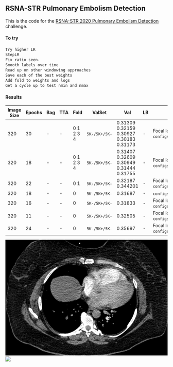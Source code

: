 ## RSNA-STR Pulmonary Embolism Detection

This is the code for the [RSNA-STR 2020 Pulmonary Embolism Detection](https://www.kaggle.com/c/rsna-str-pulmonary-embolism-detection) challenge.

#### To try
    Try higher LR
    StepLR
    Fix ratio seen. 
    Smooth labels over time
    Read up on other windowing approaches
    Save each of the best weights
    Add fold to weights and logs
    Get a cycle up to test nmin and nmax

#### Results
|Image Size|Epochs|Bag|TTA |Fold|ValSet|Val|LB|Config & comments                       |
|----------|------|---|----|----|--------|------|--------|-------------------------|
|320|30|-|-|0 1 2 3 4|`5K-/5K+/5K-`|0.31309 0.32159 0.30927 0.30183 0.31173|-| Focal loss `configs/_lr2308/effnetb5_lr1e4_binary_focal_pe0.25.json`|
|320|18|-|-|0 1 2 3 4|`5K-/5K+/5K-`|0.31407 0.32609 0.30949 0.31444 0.31755|-| Focal loss `configs/_lr2308/rnxt101_lr1e4_binary_focal_pe0.25.json`|
|320|22|-|-|0 1|`5K-/5K+/5K-`|0.32187 0.344201|-| Focal loss `configs/_lr2308/densenet169_lr1e4_binary_focal_pe0.25.json`|
|320|18|-|-|0|`5K-/5K+/5K-`|0.31687|-|`configs/_lr2308/rnxt101_lr1e4_binary.json` & Light aug|
|320|16|-|-|0|`5K-/5K+/5K-`|0.31833|-| Focal loss `configs/_lr2308/densenet201_lr1e4_binary_focal_pe0.25.json`|
|320|11|-|-|0|`5K-/5K+/5K-`|0.32505|-| Focal loss `configs/_lr2308/se101_lr1e4_binary_focal_pe0.25.json`|
|320|24|-|-|0|`5K-/5K+/5K-`|0.35697|-| Focal loss `configs/_lr2308/mixnet_xl_lr1e4_binary_focal_pe0.25.json`|


![](figs/competition.png?raw=true "Optional Title")  
![](figs/scan.png) 
